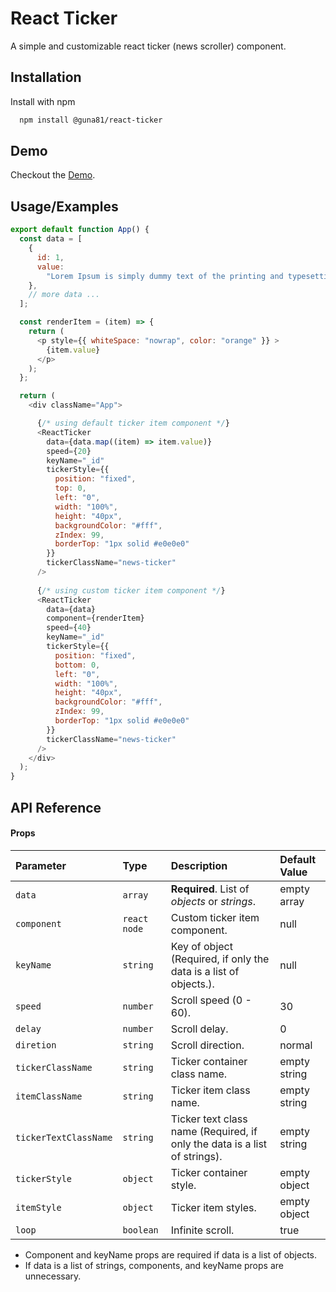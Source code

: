 
# React Ticker

A simple and customizable react ticker (news scroller) component.


## Installation

Install with npm

```bash
  npm install @guna81/react-ticker
```


## Demo

Checkout the [Demo](https://codesandbox.io/s/react-new-ticker-9g6ndd?file=/src/App.js).


## Usage/Examples

```javascript
export default function App() {
  const data = [
    {
      id: 1,
      value:
        "Lorem Ipsum is simply dummy text of the printing and typesetting industry."
    },
    // more data ...
  ];

  const renderItem = (item) => {
    return (
      <p style={{ whiteSpace: "nowrap", color: "orange" }} >
        {item.value}
      </p>
    );
  };

  return (
    <div className="App">

      {/* using default ticker item component */}
      <ReactTicker
        data={data.map((item) => item.value)}
        speed={20}
        keyName="_id"
        tickerStyle={{
          position: "fixed",
          top: 0,
          left: "0",
          width: "100%",
          height: "40px",
          backgroundColor: "#fff",
          zIndex: 99,
          borderTop: "1px solid #e0e0e0"
        }}
        tickerClassName="news-ticker"
      />
      
      {/* using custom ticker item component */}
      <ReactTicker
        data={data}
        component={renderItem}
        speed={40}
        keyName="_id"
        tickerStyle={{
          position: "fixed",
          bottom: 0,
          left: "0",
          width: "100%",
          height: "40px",
          backgroundColor: "#fff",
          zIndex: 99,
          borderTop: "1px solid #e0e0e0"
        }}
        tickerClassName="news-ticker"
      />
    </div>
  );
}

```


## API Reference

#### Props

| Parameter | Type     | Description             | Default Value       |
| :-------- | :------- | :---------------------- | :------------------ |
| `data` | `array` | **Required**. List of *objects* or *strings*. | empty array |
| `component` | `react node` | Custom ticker item component. | null |
| `keyName` | `string` | Key of object (Required, if only the data is a list of objects.). | null |
| `speed` | `number` | Scroll speed (0 - 60).  | 30 |
| `delay` | `number` | Scroll delay. | 0 |
| `diretion` | `string` | Scroll direction. | normal |
| `tickerClassName` | `string` | Ticker container class name. | empty string |
| `itemClassName` | `string` | Ticker item class name. | empty string |
| `tickerTextClassName` | `string` | Ticker text class name (Required, if only the data is a list of strings). | empty string |
| `tickerStyle` | `object` | Ticker container style. | empty object |
| `itemStyle` | `object` | Ticker item styles. | empty object |
| `loop` | `boolean` | Infinite scroll. | true |


- Component and keyName props are required if data is a list of objects.
- If data is a list of strings, components, and keyName props are unnecessary.